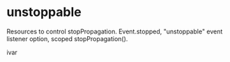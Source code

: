# unstoppable

Resources to control stopPropagation. Event.stopped, "unstoppable" event listener option, scoped stopPropagation().

ivar
